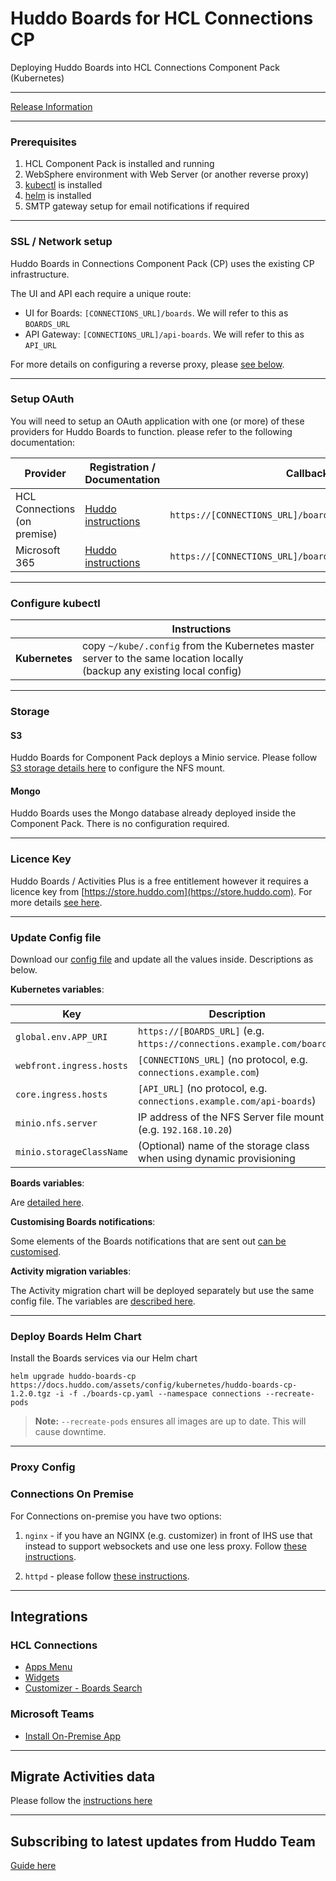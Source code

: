 # Huddo Boards for HCL Connections CP

Deploying Huddo Boards into HCL Connections Component Pack (Kubernetes)

---

[Release Information](../releases.md)

---

### Prerequisites

1. HCL Component Pack is installed and running
1. WebSphere environment with Web Server (or another reverse proxy)
1. [kubectl](https://kubernetes.io/docs/tasks/tools/install-kubectl/) is installed
1. [helm](https://docs.helm.sh/using_helm/#installing-helm) is installed
1. SMTP gateway setup for email notifications if required

---

### SSL / Network setup

Huddo Boards in Connections Component Pack (CP) uses the existing CP infrastructure.

The UI and API each require a unique route:

-   UI for Boards: `[CONNECTIONS_URL]/boards`. We will refer to this as `BOARDS_URL`
-   API Gateway: `[CONNECTIONS_URL]/api-boards`. We will refer to this as `API_URL`

For more details on configuring a reverse proxy, please [see below](#proxy-config).

---

### Setup OAuth

You will need to setup an OAuth application with one (or more) of these providers for Huddo Boards to function. please refer to the following documentation:

| Provider                        | Registration / Documentation                         | Callback URL                                                 |
| ------------------------------- | ---------------------------------------------------- | ------------------------------------------------------------ |
| HCL Connections<br>(on premise) | [Huddo instructions](../connections/auth-on-prem.md) | `https://[CONNECTIONS_URL]/boards/auth/connections/callback` |
| Microsoft 365                   | [Huddo instructions](../msgraph/auth/auth.md)        | `https://[CONNECTIONS_URL]/boards/auth/msgraph/callback`     |

---

### Configure kubectl

|                | Instructions                                                                                                                |
| -------------- | --------------------------------------------------------------------------------------------------------------------------- |
| **Kubernetes** | copy `~/kube/.config` from the Kubernetes master server to the same location locally</br>(backup any existing local config) |

---

### Storage

#### S3

Huddo Boards for Component Pack deploys a Minio service. Please follow [S3 storage details here](minio.md) to configure the NFS mount.

#### Mongo

Huddo Boards uses the Mongo database already deployed inside the Component Pack. There is no configuration required.

---

### Licence Key

Huddo Boards / Activities Plus is a free entitlement however it requires a licence key from [https://store.huddo.com](https://store.huddo.com). For more details [see here](store.md).

---

### Update Config file

Download our [config file](../../assets/config/kubernetes/boards-cp.yaml) and update all the values inside. Descriptions as below.

**Kubernetes variables**:

| Key                      | Description                                                            |
| ------------------------ | ---------------------------------------------------------------------- |
| `global.env.APP_URI`     | `https://[BOARDS_URL]` (e.g. `https://connections.example.com/boards`) |
| `webfront.ingress.hosts` | `[CONNECTIONS_URL]` (no protocol, e.g. `connections.example.com`)      |
| `core.ingress.hosts`     | `[API_URL]` (no protocol, e.g. `connections.example.com/api-boards`)   |
| `minio.nfs.server`       | IP address of the NFS Server file mount (e.g. `192.168.10.20`)         |
| `minio.storageClassName` | (Optional) name of the storage class when using dynamic provisioning   |

**Boards variables**:

Are [detailed here](../env/common.md).

**Customising Boards notifications**:

Some elements of the Boards notifications that are sent out [can be customised](/boards/env/notifications).

**Activity migration variables**:

The Activity migration chart will be deployed separately but use the same config file. The variables are [described here](migration/index.md).

---

### Deploy Boards Helm Chart

Install the Boards services via our Helm chart

    helm upgrade huddo-boards-cp https://docs.huddo.com/assets/config/kubernetes/huddo-boards-cp-1.2.0.tgz -i -f ./boards-cp.yaml --namespace connections --recreate-pods

> **Note:** `--recreate-pods` ensures all images are up to date. This will cause downtime.

---

### Proxy Config

### Connections On Premise

For Connections on-premise you have two options:

1. `nginx` - if you have an NGINX (e.g. customizer) in front of IHS use that instead to support websockets and use one less proxy. Follow [these instructions](../proxy/nginx.md).

1. `httpd` - please follow [these instructions](../connections/httpd/index.md).

---

## Integrations

### HCL Connections

-   [Apps Menu](../connections/apps-menu-on-prem.md)
-   [Widgets](../connections/widgets-on-prem.md)
-   [Customizer - Boards Search](../connections/customizer/customizer-integrations-package.md)

### Microsoft Teams

-   [Install On-Premise App](../msgraph/teams/on-prem.md)

---

## Migrate Activities data

Please follow the [instructions here](migration/index.md)

---

## Subscribing to latest updates from Huddo Team

[Guide here](latest.md)
